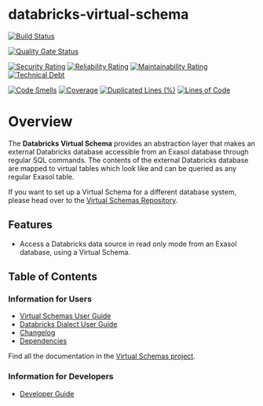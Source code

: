 # databricks-virtual-schema

[![Build Status](https://github.com/exasol/databricks-virtual-schema/actions/workflows/ci-build.yml/badge.svg)](https://github.com/exasol/databricks-virtual-schema/actions/workflows/ci-build.yml)

[![Quality Gate Status](https://sonarcloud.io/api/project_badges/measure?project=com.exasol%3Adatabricks-virtual-schema&metric=alert_status)](https://sonarcloud.io/dashboard?id=com.exasol%3Adatabricks-virtual-schema)

[![Security Rating](https://sonarcloud.io/api/project_badges/measure?project=com.exasol%3Adatabricks-virtual-schema&metric=security_rating)](https://sonarcloud.io/dashboard?id=com.exasol%3Adatabricks-virtual-schema)
[![Reliability Rating](https://sonarcloud.io/api/project_badges/measure?project=com.exasol%3Adatabricks-virtual-schema&metric=reliability_rating)](https://sonarcloud.io/dashboard?id=com.exasol%3Adatabricks-virtual-schema)
[![Maintainability Rating](https://sonarcloud.io/api/project_badges/measure?project=com.exasol%3Adatabricks-virtual-schema&metric=sqale_rating)](https://sonarcloud.io/dashboard?id=com.exasol%3Adatabricks-virtual-schema)
[![Technical Debt](https://sonarcloud.io/api/project_badges/measure?project=com.exasol%3Adatabricks-virtual-schema&metric=sqale_index)](https://sonarcloud.io/dashboard?id=com.exasol%3Adatabricks-virtual-schema)

[![Code Smells](https://sonarcloud.io/api/project_badges/measure?project=com.exasol%3Adatabricks-virtual-schema&metric=code_smells)](https://sonarcloud.io/dashboard?id=com.exasol%3Adatabricks-virtual-schema)
[![Coverage](https://sonarcloud.io/api/project_badges/measure?project=com.exasol%3Adatabricks-virtual-schema&metric=coverage)](https://sonarcloud.io/dashboard?id=com.exasol%3Adatabricks-virtual-schema)
[![Duplicated Lines (%)](https://sonarcloud.io/api/project_badges/measure?project=com.exasol%3Adatabricks-virtual-schema&metric=duplicated_lines_density)](https://sonarcloud.io/dashboard?id=com.exasol%3Adatabricks-virtual-schema)
[![Lines of Code](https://sonarcloud.io/api/project_badges/measure?project=com.exasol%3Adatabricks-virtual-schema&metric=ncloc)](https://sonarcloud.io/dashboard?id=com.exasol%3Adatabricks-virtual-schema)


# Overview

The **Databricks Virtual Schema** provides an abstraction layer that makes an external Databricks database accessible from an Exasol database through regular SQL commands. The contents of the external Databricks database are mapped to virtual tables which look like and can be queried as any regular Exasol table.

If you want to set up a Virtual Schema for a different database system, please head over to the [Virtual Schemas Repository](https://github.com/exasol/virtual-schemas).

## Features

* Access a Databricks data source in read only mode from an Exasol database, using a Virtual Schema.

## Table of Contents

### Information for Users

* [Virtual Schemas User Guide](https://docs.exasol.com/database_concepts/virtual_schemas.htm)
* [Databricks Dialect User Guide](doc/user_guide/user_guide.md)
* [Changelog](doc/changes/changelog.md)
* [Dependencies](dependencies.md)

Find all the documentation in the [Virtual Schemas project](https://github.com/exasol/virtual-schemas/tree/master/doc).

### Information for Developers
* [Developer Guide](doc/developer_guide/developer_guide.md)
